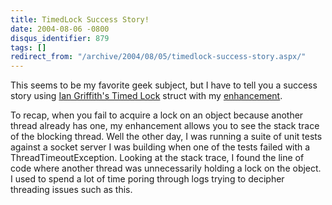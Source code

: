```yaml
---
title: TimedLock Success Story!
date: 2004-08-06 -0800
disqus_identifier: 879
tags: []
redirect_from: "/archive/2004/08/05/timedlock-success-story.aspx/"
---
```


This seems to be my favorite geek subject, but I have to tell you a
success story using [Ian Griffith's Timed
Lock](http://www.interact-sw.co.uk/iangblog/2004/03/23/locking) struct
with my [enhancement](https://haacked.com/archive/2004/05/12/timedlock_yet_again_revisited.aspx/).

To recap, when you fail to acquire a lock on an object because another
thread already has one, my enhancement allows you to see the stack trace
of the blocking thread. Well the other day, I was running a suite of
unit tests against a socket server I was building when one of the tests
failed with a ThreadTimeoutException. Looking at the stack trace, I
found the line of code where another thread was unnecessarily holding a
lock on the object. I used to spend a lot of time poring through logs
trying to decipher threading issues such as this.

